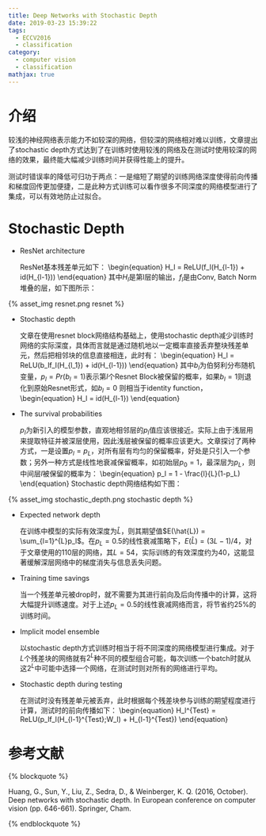 ```yaml
---
title: Deep Networks with Stochastic Depth
date: 2019-03-23 15:39:22
tags:
  - ECCV2016
  - classification
category:
  - computer vision
  - classification
mathjax: true
---
```


# 介绍

较浅的神经网络表示能力不如较深的网络，但较深的网络相对难以训练，文章提出了stochastic depth方式达到了在训练时使用较浅的网络及在测试时使用较深的网络的效果，最终能大幅减少训练时间并获得性能上的提升。

测试时错误率的降低可归功于两点：一是缩短了期望的训练网络深度使得前向传播和梯度回传更加便捷，二是此种方式训练可以看作很多不同深度的网络模型进行了集成，可以有效地防止过拟合。

# Stochastic Depth

* ResNet architecture

    ResNet基本残差单元如下：
\begin{equation}
    H_l = ReLU(f_l(H_{l-1}) + id(H_{l-1}))
\end{equation}
    其中$H_l$是第l层的输出，$f_l$是由Conv, Batch Norm堆叠的层，如下图所示：

{% asset_img resnet.png resnet %}

* Stochastic depth

    文章在使用resnet block网络结构基础上，使用stochastic depth减少训练时网络的实际深度，具体而言就是通过随机地以一定概率直接丢弃整块残差单元，然后把相邻块的信息直接相连，此时有：
\begin{equation}
    H_l = ReLU(b_lf_l(H_{l_1}) + id(H_{l-1}))
\end{equation}
    其中$b_l$为伯努利分布随机变量，$p_l = Pr(b_l=1)$表示第$l$个Resnet Block被保留的概率，如果$b_l = 1$则退化到原始Resnet形式，如$b_l = 0$ 则相当于identity function， 
\begin{equation}
    H_l = id(H_{l-1})
\end{equation}

* The survival probabilities

    $p_l$为新引入的模型参数，直观地相邻层的$p_l$值应该很接近。实际上由于浅层用来提取特征并被深层使用，因此浅层被保留的概率应该更大。文章探讨了两种方式，一是设置$p_l = p_L$，对所有层有均匀的保留概率，好处是只引入一个参数；另外一种方式是线性地衰减保留概率，如初始层$p_0 = 1$，最深层为$p_L$，则中间层$l$被保留的概率为：
\begin{equation}
    p_l = 1 - \frac{l}{L}(1-p_L)
\end{equation}
    Stochastic depth网络结构如下图：

{% asset_img stochastic_depth.png stochastic depth %}

* Expected network depth

    在训练中模型的实际有效深度为$\hat{L}$，则其期望值$E(\hat{L}) = \sum_{l=1}^{L}p_l$。在$p_L = 0.5$的线性衰减策略下，$E(\hat{L}) = (3L-1)/4$，对于文章使用的110层的网络，其$L=54$，实际训练的有效深度约为40，这能显著缓解深层网络中的梯度消失与信息丢失问题。

* Training time savings

    当一个残差单元被drop时，就不需要为其进行前向及后向传播中的计算，这将大幅提升训练速度。对于上述$p_L=0.5$的线性衰减网络而言，将节省约25%的训练时间。

* Implicit model ensemble
    
    以stochastic depth方式训练时相当于将不同深度的网络模型进行集成。对于$L$个残差块的网络就有$2^L$种不同的模型组合可能，每次训练一个batch时就从这$2^L$中可能中选择一个网络，在测试时则对所有的网络进行平均。

* Stochastic depth during testing
    
    在测试时没有残差单元被丢弃，此时根据每个残差块参与训练的期望程度进行计算，测试时的前向传播如下：
\begin{equation}
    H_l^{Test} = ReLU(p_lf_l(H_{l-1}^{Test};W_l) + H_{l-1}^{Test})
\end{equation}

# 参考文献
{% blockquote %}

Huang, G., Sun, Y., Liu, Z., Sedra, D., & Weinberger, K. Q. (2016, October). Deep networks with stochastic depth. In European conference on computer vision (pp. 646-661). Springer, Cham.

{% endblockquote %}
